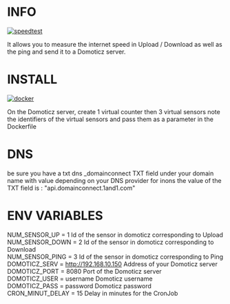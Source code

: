 # INFO 
[![speedtest](https://img.shields.io/static/v1?label=based_on&message=speedtest-cli&color=blue)](link=https://github.com/sivel/speedtest-cli,float="left")

 It allows you to measure the internet speed in Upload / Download as well as the ping and send it to a Domoticz server.

# INSTALL 
[![docker](https://img.shields.io/static/v1?label=docker&message=debitmonitor&color=green)](link=https://hub.docker.com/r/goodlinux/debitmonitor,float="left")
 
 On the Domoticz server, create 1 virtual counter then 3 virtual sensors 
 note the identifiers of the virtual sensors 
 and pass them as a parameter in the Dockerfile 
 
# DNS 
 be sure you have a txt dns _domainconnect TXT field under your domain name with value depending on your DNS provider 
 for inons the value of the TXT field is : "api.domainconnect.1and1.com"
 
# ENV VARIABLES 
 NUM_SENSOR_UP = 1      Id of the sensor in domoticz corresponding to Upload   
 NUM_SENSOR_DOWN = 2    Id of the sensor in domoticz corresponding to Download   
 NUM_SENSOR_PING = 3    Id of the sensor in domoticz corresponding to Ping   
 DOMOTICZ_SERV = http://192.168.10.150    Address of your Domoticz server   
 DOMOTICZ_PORT = 8080    Port of the Domoticz server   
 DOMOTICZ_USER = username    Domoticz username   
 DOMOTICZ_PASS = password    Domoticz password   
 CRON_MINUT_DELAY = 15       Delay in minutes for the CronJob  
